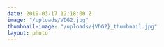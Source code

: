 ```yaml
---
date: 2019-03-17 12:18:00 Z
image: "/uploads/VDG2.jpg"
thumbnail-image: "/uploads/{VDG2}_thumbnail.jpg"
layout: photo
---
```

